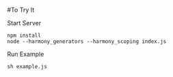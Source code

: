 #To Try It

Start Server

```
npm install
node --harmony_generators --harmony_scoping index.js
```

Run Example

```
sh example.js
```

